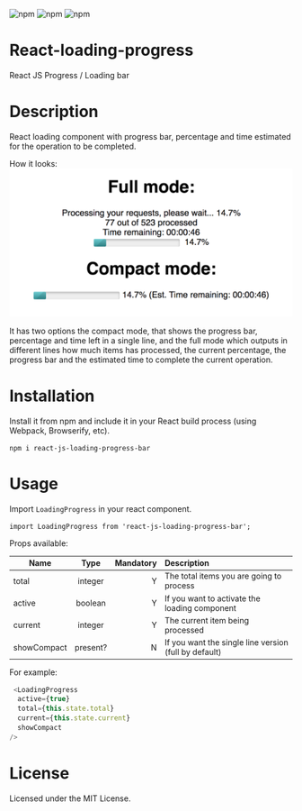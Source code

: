 ![npm](https://img.shields.io/npm/dt/react-js-loading-progress-bar.svg)
![npm](https://img.shields.io/npm/v/react-js-loading-progress-bar.svg)
![npm](https://img.shields.io/npm/l/react-js-loading-progress-bar.svg)


# React-loading-progress

React JS Progress / Loading bar

# Description

React loading component with progress bar, percentage and time estimated for the operation to be completed.

How it looks:
![alt text](loading.png "Loading bar example")

It has two options the compact mode, that shows the progress bar, percentage and time left in a single line, and the full mode which outputs in different lines how much items has processed, the current percentage, the progress bar and the estimated time to complete the current operation.

# Installation

Install it from npm and include it in your React build process (using Webpack, Browserify, etc).

```
npm i react-js-loading-progress-bar
```


# Usage

Import `LoadingProgress` in your react component.

```
import LoadingProgress from 'react-js-loading-progress-bar';
```

Props available:

| Name        | Type            | Mandatory | Description  
| ------------- |:-------------:| -----:|:-----|
| total      | integer | Y |The total items you are going to process |
| active      | boolean   | Y   |   If you want to activate the loading component |
| current | integer     | Y|   The current item being processed |
| showCompact | present?   |N  |   If you want the single line version (full by default) |


For example:
```javascript
 <LoadingProgress
  active={true}
  total={this.state.total}
  current={this.state.current}
  showCompact       
/>
```

# License 

Licensed under the MIT License.
